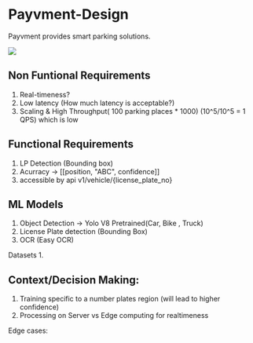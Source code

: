 # Payvment-Design
Payvment provides smart parking solutions.

![](https://www.axiomtek.com/Download/images/ANPR-parking.png)


## Non Funtional Requirements 

1. Real-timeness?
2. Low latency (How much latency is acceptable?)
3. Scaling & High Throughput( 100 parking places * 1000)
(10^5/10^5 = 1 QPS) which is low

## Functional Requirements

1. LP Detection (Bounding box)
2. Acurracy -> [[position, "ABC", confidence]]
3. accessible by api v1/vehicle/{license_plate_no}


## ML Models
1. Object Detection -> Yolo V8 Pretrained(Car, Bike , Truck)
2. License Plate detection (Bounding Box)
3. OCR (Easy OCR)

Datasets 
1. 


## Context/Decision Making: 
1. Training specific to a number plates region (will lead to higher confidence)
2. Processing on Server vs Edge computing for realtimeness

Edge cases: 
